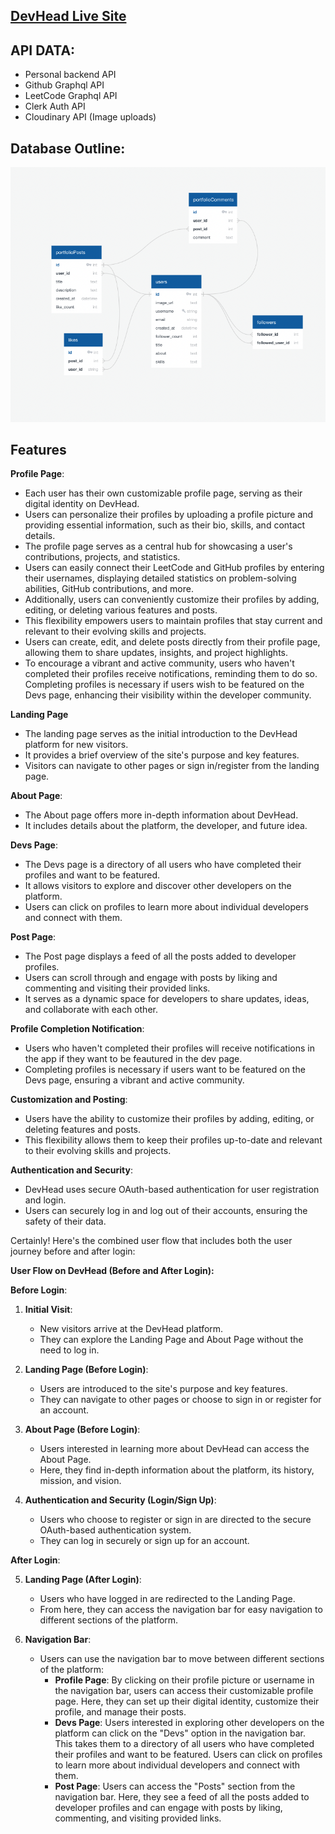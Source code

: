 ## [DevHead Live Site](https://dev-head-willyv4.vercel.app/)

## API DATA:

- Personal backend API
- Github Graphql API
- LeetCode Graphql API
- Clerk Auth API
- Cloudinary API (Image uploads)

## Database Outline:

![Database Schema](./public/database.png)

## Features

**Profile Page**:

- Each user has their own customizable profile page, serving as their digital identity on DevHead.
- Users can personalize their profiles by uploading a profile picture and providing essential information, such as their bio, skills, and contact details.
- The profile page serves as a central hub for showcasing a user's contributions, projects, and statistics.
- Users can easily connect their LeetCode and GitHub profiles by entering their usernames, displaying detailed statistics on problem-solving abilities, GitHub contributions, and more.
- Additionally, users can conveniently customize their profiles by adding, editing, or deleting various features and posts.
- This flexibility empowers users to maintain profiles that stay current and relevant to their evolving skills and projects.
- Users can create, edit, and delete posts directly from their profile page, allowing them to share updates, insights, and project highlights.
- To encourage a vibrant and active community, users who haven't completed their profiles receive notifications, reminding them to do so. Completing profiles is necessary if users wish to be featured on the Devs page, enhancing their visibility within the developer community.

**Landing Page**

- The landing page serves as the initial introduction to the DevHead platform for new visitors.
- It provides a brief overview of the site's purpose and key features.
- Visitors can navigate to other pages or sign in/register from the landing page.

**About Page**:

- The About page offers more in-depth information about DevHead.
- It includes details about the platform, the developer, and future idea.

**Devs Page**:

- The Devs page is a directory of all users who have completed their profiles and want to be featured.
- It allows visitors to explore and discover other developers on the platform.
- Users can click on profiles to learn more about individual developers and connect with them.

**Post Page**:

- The Post page displays a feed of all the posts added to developer profiles.
- Users can scroll through and engage with posts by liking and commenting and visiting their provided links.
- It serves as a dynamic space for developers to share updates, ideas, and collaborate with each other.

**Profile Completion Notification**:

- Users who haven't completed their profiles will receive notifications in the app if they want to be feautured in the dev page.
- Completing profiles is necessary if users want to be featured on the Devs page, ensuring a vibrant and active community.

**Customization and Posting**:

- Users have the ability to customize their profiles by adding, editing, or deleting features and posts.
- This flexibility allows them to keep their profiles up-to-date and relevant to their evolving skills and projects.

**Authentication and Security**:

- DevHead uses secure OAuth-based authentication for user registration and login.
- Users can securely log in and log out of their accounts, ensuring the safety of their data.

Certainly! Here's the combined user flow that includes both the user journey before and after login:

**User Flow on DevHead (Before and After Login):**

**Before Login**:

1. **Initial Visit**:

   - New visitors arrive at the DevHead platform.
   - They can explore the Landing Page and About Page without the need to log in.

2. **Landing Page (Before Login)**:

   - Users are introduced to the site's purpose and key features.
   - They can navigate to other pages or choose to sign in or register for an account.

3. **About Page (Before Login)**:

   - Users interested in learning more about DevHead can access the About Page.
   - Here, they find in-depth information about the platform, its history, mission, and vision.

4. **Authentication and Security (Login/Sign Up)**:
   - Users who choose to register or sign in are directed to the secure OAuth-based authentication system.
   - They can log in securely or sign up for an account.

**After Login**:

5. **Landing Page (After Login)**:

   - Users who have logged in are redirected to the Landing Page.
   - From here, they can access the navigation bar for easy navigation to different sections of the platform.

6. **Navigation Bar**:
   - Users can use the navigation bar to move between different sections of the platform:
     - **Profile Page**: By clicking on their profile picture or username in the navigation bar, users can access their customizable profile page. Here, they can set up their digital identity, customize their profile, and manage their posts.
     - **Devs Page**: Users interested in exploring other developers on the platform can click on the "Devs" option in the navigation bar. This takes them to a directory of all users who have completed their profiles and want to be featured. Users can click on profiles to learn more about individual developers and connect with them.
     - **Post Page**: Users can access the "Posts" section from the navigation bar. Here, they see a feed of all the posts added to developer profiles and can engage with posts by liking, commenting, and visiting provided links.
